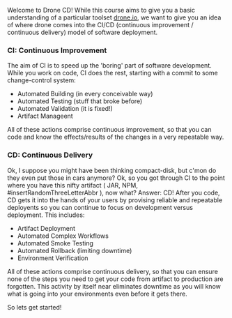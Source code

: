 Welcome to Drone CD!  While this course aims to give you a basic understanding of a particular toolset [drone.io](drone.io), we want to give you an idea of where drone comes into the CI/CD (continuous improvement / continuous delivery) model of software deployment.

### CI: Continuous Improvement

The aim of CI is to speed up the 'boring' part of software development.  While you work on code, CI does the rest, starting with a commit to some change-control system:
 * Automated Building (in every conceivable way)
 * Automated Testing (stuff that broke before)
 * Automated Validation (it is fixed!)
 * Artifact Manageent

All of these actions comprise continuous improvement, so that you can code and know the effects/results of the changes in a very repeatable way. 

### CD: Continuous Delivery

Ok, I suppose you might have been thinking compact-disk, but c'mon do they even put those in cars anymore?  Ok, so you got through CI to the point where you have this nifty artifact ( JAR, NPM, #insertRandomThreeLetterAbbr ), now what?  Answer: CD!  After you code, CD gets it into the hands of your users by provising reliable and repeatable deployents so you can continue to focus on development versus deployment.  This includes:
 * Artifact Deployment
 * Automated Complex Workflows
 * Automated Smoke Testing
 * Automated Rollback (limiting downtime)
 * Environment Verification

All of these actions comprise continuous delivery, so that you can ensure none of the steps you need to get your code from artifact to production are forgotten.  This activity by itself near eliminates downtime as you will know what is going into your environments even before it gets there.

So lets get started!
